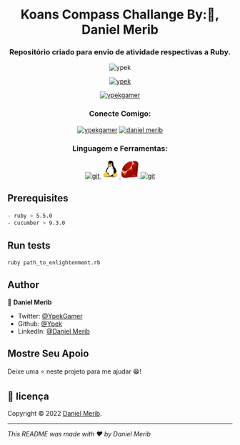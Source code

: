<h1 align="center">Koans Compass Challange By:👋, Daniel Merib</h1>
<h3 align="center">Repositório criado para envio de atividade respectivas a Ruby.</h3>

<p align="center"> <img src="https://komarev.com/ghpvc/?username=ypek&label=Profile%20views&color=0e75b6&style=flat" alt="ypek" /> </p>

<p align="center"> <a href="https://github.com/ryo-ma/github-profile-trophy"><img src="https://github-profile-trophy.vercel.app/?username=ypek" alt="ypek" /></a> </p>

<p align="center"> <a href="https://twitter.com/ypekgamer" target="blank"><img src="https://img.shields.io/twitter/follow/ypekgamer?logo=twitter&style=for-the-badge" alt="ypekgamer" /></a> </p>

<h3 align="center">Conecte Comigo:</h3>
<p align="center">
<a href="https://twitter.com/ypekgamer" target="blank"><img align="center" src="https://raw.githubusercontent.com/rahuldkjain/github-profile-readme-generator/master/src/images/icons/Social/twitter.svg" alt="ypekgamer" height="30" width="40" /></a>
<a href="https://linkedin.com/in/daniel merib" target="blank"><img align="center" src="https://raw.githubusercontent.com/rahuldkjain/github-profile-readme-generator/master/src/images/icons/Social/linked-in-alt.svg" alt="daniel merib" height="30" width="40" /></a>
</p>

<h3 align="center">Linguagem e Ferramentas:</h3>
<p align="center"> <a href="https://git-scm.com/" target="_blank" rel="noreferrer"> <img src="https://www.vectorlogo.zone/logos/git-scm/git-scm-icon.svg" alt="git" width="40" height="40"/> </a> <a href="https://www.linux.org/" target="_blank" rel="noreferrer"> <img src="https://raw.githubusercontent.com/devicons/devicon/master/icons/linux/linux-original.svg" alt="linux" width="40" height="40"/> </a> <a href="https://www.ruby-lang.org/en/" target="_blank" rel="noreferrer"> <img src="https://raw.githubusercontent.com/devicons/devicon/master/icons/ruby/ruby-original.svg" alt="ruby" width="40" height="40"/> <img src="https://img.icons8.com/color/96/000000/visual-studio--v1.png" alt="git" width="40" height="40"/> </a> <a href="https://code.visualstudio.com/" target="_blank" rel="noreferrer"> </a> </p>

## Prerequisites

```sh
- ruby > 5.5.0
- cucumber > 9.3.0
```

## Run tests

```sh
ruby path_to_enlightenment.rb
```

## Author

👤 **Daniel Merib**

* Twitter: [@YpekGamer](https://twitter.com/YpekGamer)
* Github: [@Ypek](https://github.com/Ypek)
* LinkedIn: [@Daniel Merib](https://www.linkedin.com/in/daniel-merib-68a274133/)

## Mostre Seu Apoio

Deixe uma ⭐️ neste projeto para me ajudar 😁!

## 📝 licença

Copyright © 2022 [Daniel Merib](https://github.com/Ypek).<br />

***
_This README was made with ❤️ by Daniel Merib_
